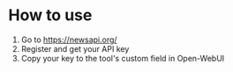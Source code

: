# How to use
1. Go to  https://newsapi.org/
2. Register and get your API key
3. Copy your key to the tool's custom field in Open-WebUI

